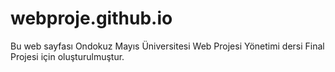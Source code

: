 # webproje.github.io
Bu web sayfası Ondokuz Mayıs Üniversitesi Web Projesi Yönetimi dersi Final Projesi için oluşturulmuştur.
